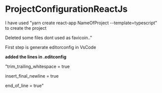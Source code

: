 # ProjectConfigurationReactJs

<p>I have used "yarn create react-app NameOfProject --template=typescript" to create the project</p>
<p>Deleted some files dont used as favicoin.."
  
<p> First step is generate editorconfig in VsCode</p>
<b><p> added the lines in .editconfig</p></b>
<p>
"trim_trailing_whitespace = true
  
insert_final_newline = true

end_of_line = true" </p>
